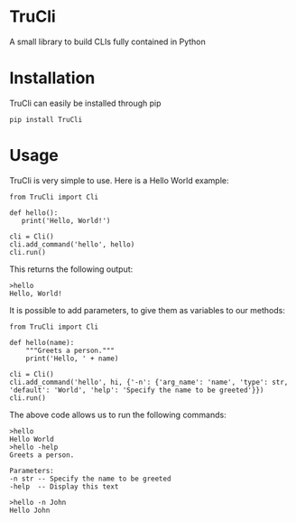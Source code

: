 # TruCli
A small library to build CLIs fully contained in Python

# Installation
TruCli can easily be installed through pip
```
pip install TruCli
```

# Usage
TruCli is very simple to use. Here is a Hello World example:
```
from TruCli import Cli

def hello():
   print('Hello, World!')
  
cli = Cli()
cli.add_command('hello', hello)
cli.run()
```
This returns the following output:
```
>hello
Hello, World!
```

It is possible to add parameters, to give them as variables to our methods:
```
from TruCli import Cli

def hello(name):
    """Greets a person."""
    print('Hello, ' + name)
    
cli = Cli()
cli.add_command('hello', hi, {'-n': {'arg_name': 'name', 'type': str, 'default': 'World', 'help': 'Specify the name to be greeted'}})
cli.run()
```

The above code allows us to run the following commands:
```
>hello
Hello World
>hello -help
Greets a person.

Parameters:
-n str -- Specify the name to be greeted
-help  -- Display this text

>hello -n John
Hello John
```
